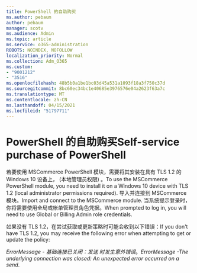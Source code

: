 ```yaml
---
title: PowerShell 的自助购买
ms.author: pebaum
author: pebaum
manager: scotv
ms.audience: Admin
ms.topic: article
ms.service: o365-administration
ROBOTS: NOINDEX, NOFOLLOW
localization_priority: Normal
ms.collection: Adm_O365
ms.custom:
- "9001212"
- "3516"
ms.openlocfilehash: 48b5b0a1be1bc03d45a531a1093f18a3f750c37d
ms.sourcegitcommit: 8bc60ec34bc1e40685e3976576e04a2623f63a7c
ms.translationtype: MT
ms.contentlocale: zh-CN
ms.lasthandoff: 04/15/2021
ms.locfileid: "51797711"
---
```

# <a name="self-service-purchase-of-powershell"></a><span data-ttu-id="857ec-102">PowerShell 的自助购买</span><span class="sxs-lookup"><span data-stu-id="857ec-102">Self-service purchase of PowerShell</span></span>

<span data-ttu-id="857ec-103">若要使用 MSCommerce PowerShell 模块，需要将其安装在具有 TLS 1.2 的 Windows 10 设备上， (本地管理员权限) 。</span><span class="sxs-lookup"><span data-stu-id="857ec-103">To use the MSCommerce PowerShell module, you need to install it on a Windows 10 device with TLS 1.2 (local administrator permissions required).</span></span>  <span data-ttu-id="857ec-104">导入并连接到 MSCommerce 模块。</span><span class="sxs-lookup"><span data-stu-id="857ec-104">Import and connect to the MSCommerce module.</span></span>  <span data-ttu-id="857ec-105">当系统提示登录时，你将需要使用全局或帐单管理员角色凭据。</span><span class="sxs-lookup"><span data-stu-id="857ec-105">When prompted to log in, you will need to use Global or Billing Admin role credentials.</span></span>  

<span data-ttu-id="857ec-106">如果没有 TLS 1.2，在尝试获取或更新策略时可能会收到以下错误：</span><span class="sxs-lookup"><span data-stu-id="857ec-106">If you don't have TLS 1.2, you may receive the following error when attempting to get or update the policy:</span></span>

<span data-ttu-id="857ec-107">*ErrorMessage - 基础连接已关闭：发送 时发生意外错误*。</span><span class="sxs-lookup"><span data-stu-id="857ec-107">*ErrorMessage -The underlying connection was closed: An unexpected error occurred on a send*.</span></span>



